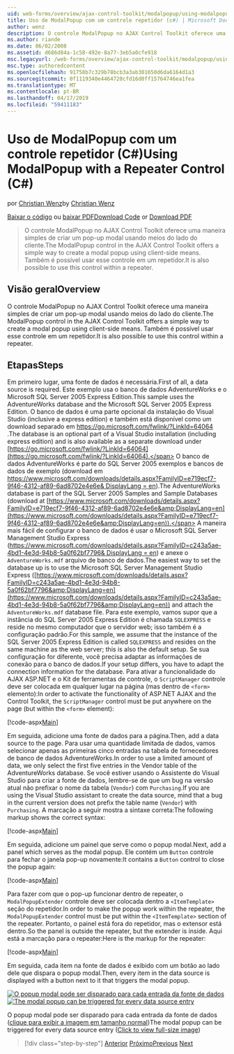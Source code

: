 ```yaml
---
uid: web-forms/overview/ajax-control-toolkit/modalpopup/using-modalpopup-with-a-repeater-control-cs
title: Uso de ModalPopup com um controle repetidor (c#) | Microsoft Docs
author: wenz
description: O controle ModalPopup no AJAX Control Toolkit oferece uma maneira simples de criar um pop-up modal usando meios do lado do cliente. Também é possível usar esse contr....
ms.author: riande
ms.date: 06/02/2008
ms.assetid: d686d84a-1c58-492e-8a77-3eb5a0cfe918
msc.legacyurl: /web-forms/overview/ajax-control-toolkit/modalpopup/using-modalpopup-with-a-repeater-control-cs
msc.type: authoredcontent
ms.openlocfilehash: 91758b7c329b78bcb3a3ab301650d6da6164d1a3
ms.sourcegitcommit: 0f1119340e4464720cfd16d0ff15764746ea1fea
ms.translationtype: MT
ms.contentlocale: pt-BR
ms.lasthandoff: 04/17/2019
ms.locfileid: "59411183"
---
```

# <a name="using-modalpopup-with-a-repeater-control-c"></a><span data-ttu-id="ef0e8-104">Uso de ModalPopup com um controle repetidor (C#)</span><span class="sxs-lookup"><span data-stu-id="ef0e8-104">Using ModalPopup with a Repeater Control (C#)</span></span>

<span data-ttu-id="ef0e8-105">por [Christian Wenz](https://github.com/wenz)</span><span class="sxs-lookup"><span data-stu-id="ef0e8-105">by [Christian Wenz](https://github.com/wenz)</span></span>

<span data-ttu-id="ef0e8-106">[Baixar o código](http://download.microsoft.com/download/2/4/0/24052038-f942-4336-905b-b60ae56f0dd5/ModalPopup2.cs.zip) ou [baixar PDF](http://download.microsoft.com/download/b/6/a/b6ae89ee-df69-4c87-9bfb-ad1eb2b23373/modalpopup2CS.pdf)</span><span class="sxs-lookup"><span data-stu-id="ef0e8-106">[Download Code](http://download.microsoft.com/download/2/4/0/24052038-f942-4336-905b-b60ae56f0dd5/ModalPopup2.cs.zip) or [Download PDF](http://download.microsoft.com/download/b/6/a/b6ae89ee-df69-4c87-9bfb-ad1eb2b23373/modalpopup2CS.pdf)</span></span>

> <span data-ttu-id="ef0e8-107">O controle ModalPopup no AJAX Control Toolkit oferece uma maneira simples de criar um pop-up modal usando meios do lado do cliente.</span><span class="sxs-lookup"><span data-stu-id="ef0e8-107">The ModalPopup control in the AJAX Control Toolkit offers a simple way to create a modal popup using client-side means.</span></span> <span data-ttu-id="ef0e8-108">Também é possível usar esse controle em um repetidor.</span><span class="sxs-lookup"><span data-stu-id="ef0e8-108">It is also possible to use this control within a repeater.</span></span>


## <a name="overview"></a><span data-ttu-id="ef0e8-109">Visão geral</span><span class="sxs-lookup"><span data-stu-id="ef0e8-109">Overview</span></span>

<span data-ttu-id="ef0e8-110">O controle ModalPopup no AJAX Control Toolkit oferece uma maneira simples de criar um pop-up modal usando meios do lado do cliente.</span><span class="sxs-lookup"><span data-stu-id="ef0e8-110">The ModalPopup control in the AJAX Control Toolkit offers a simple way to create a modal popup using client-side means.</span></span> <span data-ttu-id="ef0e8-111">Também é possível usar esse controle em um repetidor.</span><span class="sxs-lookup"><span data-stu-id="ef0e8-111">It is also possible to use this control within a repeater.</span></span>

## <a name="steps"></a><span data-ttu-id="ef0e8-112">Etapas</span><span class="sxs-lookup"><span data-stu-id="ef0e8-112">Steps</span></span>

<span data-ttu-id="ef0e8-113">Em primeiro lugar, uma fonte de dados é necessária.</span><span class="sxs-lookup"><span data-stu-id="ef0e8-113">First of all, a data source is required.</span></span> <span data-ttu-id="ef0e8-114">Este exemplo usa o banco de dados AdventureWorks e o Microsoft SQL Server 2005 Express Edition.</span><span class="sxs-lookup"><span data-stu-id="ef0e8-114">This sample uses the AdventureWorks database and the Microsoft SQL Server 2005 Express Edition.</span></span> <span data-ttu-id="ef0e8-115">O banco de dados é uma parte opcional da instalação do Visual Studio (inclusive a express edition) e também está disponível como um download separado em [ https://go.microsoft.com/fwlink/?LinkId=64064 ](https://go.microsoft.com/fwlink/?LinkId=64064).</span><span class="sxs-lookup"><span data-stu-id="ef0e8-115">The database is an optional part of a Visual Studio installation (including express edition) and is also available as a separate download under [https://go.microsoft.com/fwlink/?LinkId=64064](https://go.microsoft.com/fwlink/?LinkId=64064).</span></span> <span data-ttu-id="ef0e8-116">O banco de dados AdventureWorks é parte do SQL Server 2005 exemplos e bancos de dados de exemplo (download em [ https://www.microsoft.com/downloads/details.aspx?FamilyID=e719ecf7-9f46-4312-af89-6ad8702e4e6e&amp; DisplayLang = en](https://www.microsoft.com/downloads/details.aspx?FamilyID=e719ecf7-9f46-4312-af89-6ad8702e4e6e&amp;DisplayLang=en)).</span><span class="sxs-lookup"><span data-stu-id="ef0e8-116">The AdventureWorks database is part of the SQL Server 2005 Samples and Sample Databases (download at [https://www.microsoft.com/downloads/details.aspx?FamilyID=e719ecf7-9f46-4312-af89-6ad8702e4e6e&amp;DisplayLang=en](https://www.microsoft.com/downloads/details.aspx?FamilyID=e719ecf7-9f46-4312-af89-6ad8702e4e6e&amp;DisplayLang=en)).</span></span> <span data-ttu-id="ef0e8-117">A maneira mais fácil de configurar o banco de dados é usar o Microsoft SQL Server Management Studio Express ([https://www.microsoft.com/downloads/details.aspx?FamilyID=c243a5ae-4bd1-4e3d-94b8-5a0f62bf7796&amp; DisplayLang = en](https://www.microsoft.com/downloads/details.aspx?FamilyID=c243a5ae-4bd1-4e3d-94b8-5a0f62bf7796&amp;DisplayLang=en)) e anexe o `AdventureWorks.mdf` arquivo de banco de dados.</span><span class="sxs-lookup"><span data-stu-id="ef0e8-117">The easiest way to set the database up is to use the Microsoft SQL Server Management Studio Express ([https://www.microsoft.com/downloads/details.aspx?FamilyID=c243a5ae-4bd1-4e3d-94b8-5a0f62bf7796&amp;DisplayLang=en](https://www.microsoft.com/downloads/details.aspx?FamilyID=c243a5ae-4bd1-4e3d-94b8-5a0f62bf7796&amp;DisplayLang=en)) and attach the `AdventureWorks.mdf` database file.</span></span> <span data-ttu-id="ef0e8-118">Para este exemplo, vamos supor que a instância do SQL Server 2005 Express Edition é chamada `SQLEXPRESS` e reside no mesmo computador que o servidor web; isso também é a configuração padrão.</span><span class="sxs-lookup"><span data-stu-id="ef0e8-118">For this sample, we assume that the instance of the SQL Server 2005 Express Edition is called `SQLEXPRESS` and resides on the same machine as the web server; this is also the default setup.</span></span> <span data-ttu-id="ef0e8-119">Se sua configuração for diferente, você precisa adaptar as informações de conexão para o banco de dados.</span><span class="sxs-lookup"><span data-stu-id="ef0e8-119">If your setup differs, you have to adapt the connection information for the database.</span></span> <span data-ttu-id="ef0e8-120">Para ativar a funcionalidade do AJAX ASP.NET e o Kit de ferramentas de controle, o `ScriptManager` controle deve ser colocada em qualquer lugar na página (mas dentro de `<form>` elemento):</span><span class="sxs-lookup"><span data-stu-id="ef0e8-120">In order to activate the functionality of ASP.NET AJAX and the Control Toolkit, the `ScriptManager` control must be put anywhere on the page (but within the `<form>` element):</span></span>

[!code-aspx[Main](using-modalpopup-with-a-repeater-control-cs/samples/sample1.aspx)]

<span data-ttu-id="ef0e8-121">Em seguida, adicione uma fonte de dados para a página.</span><span class="sxs-lookup"><span data-stu-id="ef0e8-121">Then, add a data source to the page.</span></span> <span data-ttu-id="ef0e8-122">Para usar uma quantidade limitada de dados, vamos selecionar apenas as primeiras cinco entradas na tabela de fornecedores de banco de dados AdventureWorks.</span><span class="sxs-lookup"><span data-stu-id="ef0e8-122">In order to use a limited amount of data, we only select the first five entries in the Vendor table of the AdventureWorks database.</span></span> <span data-ttu-id="ef0e8-123">Se você estiver usando o Assistente do Visual Studio para criar a fonte de dados, lembre-se de que um bug na versão atual não prefixar o nome da tabela (`Vendor`) com `Purchasing`.</span><span class="sxs-lookup"><span data-stu-id="ef0e8-123">If you are using the Visual Studio assistant to create the data source, mind that a bug in the current version does not prefix the table name (`Vendor`) with `Purchasing`.</span></span> <span data-ttu-id="ef0e8-124">A marcação a seguir mostra a sintaxe correta:</span><span class="sxs-lookup"><span data-stu-id="ef0e8-124">The following markup shows the correct syntax:</span></span>

[!code-aspx[Main](using-modalpopup-with-a-repeater-control-cs/samples/sample2.aspx)]

<span data-ttu-id="ef0e8-125">Em seguida, adicione um painel que serve como o popup modal.</span><span class="sxs-lookup"><span data-stu-id="ef0e8-125">Next, add a panel which serves as the modal popup.</span></span> <span data-ttu-id="ef0e8-126">Ele contém um `Button` controle para fechar o janela pop-up novamente:</span><span class="sxs-lookup"><span data-stu-id="ef0e8-126">It contains a `Button` control to close the popup again:</span></span>

[!code-aspx[Main](using-modalpopup-with-a-repeater-control-cs/samples/sample3.aspx)]

<span data-ttu-id="ef0e8-127">Para fazer com que o pop-up funcionar dentro de repeater, o `ModalPopupExtender` controle deve ser colocada dentro a `<ItemTemplate>` seção do repetidor.</span><span class="sxs-lookup"><span data-stu-id="ef0e8-127">In order to make the popup work within the repeater, the `ModalPopupExtender` control must be put within the `<ItemTemplate>` section of the repeater.</span></span> <span data-ttu-id="ef0e8-128">Portanto, o painel está fora do repetidor, mas o extensor está dentro.</span><span class="sxs-lookup"><span data-stu-id="ef0e8-128">So the panel is outside the repeater, but the extender is inside.</span></span> <span data-ttu-id="ef0e8-129">Aqui está a marcação para o repeater:</span><span class="sxs-lookup"><span data-stu-id="ef0e8-129">Here is the markup for the repeater:</span></span>

[!code-aspx[Main](using-modalpopup-with-a-repeater-control-cs/samples/sample4.aspx)]

<span data-ttu-id="ef0e8-130">Em seguida, cada item na fonte de dados é exibido com um botão ao lado dele que dispara o popup modal.</span><span class="sxs-lookup"><span data-stu-id="ef0e8-130">Then, every item in the data source is displayed with a button next to it that triggers the modal popup.</span></span>


<span data-ttu-id="ef0e8-131">[![O popup modal pode ser disparado para cada entrada da fonte de dados](using-modalpopup-with-a-repeater-control-cs/_static/image2.png)](using-modalpopup-with-a-repeater-control-cs/_static/image1.png)</span><span class="sxs-lookup"><span data-stu-id="ef0e8-131">[![The modal popup can be triggered for every data source entry](using-modalpopup-with-a-repeater-control-cs/_static/image2.png)](using-modalpopup-with-a-repeater-control-cs/_static/image1.png)</span></span>

<span data-ttu-id="ef0e8-132">O popup modal pode ser disparado para cada entrada da fonte de dados ([clique para exibir a imagem em tamanho normal](using-modalpopup-with-a-repeater-control-cs/_static/image3.png))</span><span class="sxs-lookup"><span data-stu-id="ef0e8-132">The modal popup can be triggered for every data source entry ([Click to view full-size image](using-modalpopup-with-a-repeater-control-cs/_static/image3.png))</span></span>

> [!div class="step-by-step"]
> <span data-ttu-id="ef0e8-133">[Anterior](launching-a-modal-popup-window-from-server-code-cs.md)
> [Próximo](handling-postbacks-from-a-modalpopup-cs.md)</span><span class="sxs-lookup"><span data-stu-id="ef0e8-133">[Previous](launching-a-modal-popup-window-from-server-code-cs.md)
[Next](handling-postbacks-from-a-modalpopup-cs.md)</span></span>
